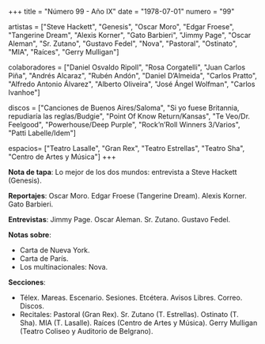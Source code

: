 +++
title = "Número 99 - Año IX"
date = "1978-07-01"
numero = "99"

artistas = ["Steve Hackett", "Genesis", "Oscar Moro", "Edgar Froese", "Tangerine Dream", "Alexis Korner", "Gato Barbieri", "Jimmy Page", "Oscar Aleman", "Sr. Zutano", "Gustavo Fedel", "Nova", "Pastoral", "Ostinato", "MIA", "Raíces", "Gerry Mulligan"] 

colaboradores = ["Daniel Osvaldo Ripoll", "Rosa Corgatelli", "Juan Carlos Piña", "Andrés Alcaraz", "Rubén Andón", "Daniel D’Almeida", "Carlos Pratto", "Alfredo Antonio Álvarez", "Alberto Oliveira", "José Ángel Wolfman", "Carlos Ivanhoe"]

discos = ["Canciones de Buenos Aires/Saloma", "Si yo fuese Britannia, repudiaría las reglas/Budgie", "Point Of Know Return/Kansas", "Te Veo/Dr. Feelgood", "Powerhouse/Deep Purple", "Rock’n’Roll Winners 3/Varios", "Patti Labelle/Idem"]

espacios= ["Teatro Lasalle", "Gran Rex", "Teatro Estrellas", "Teatro Sha", "Centro de Artes y Música"]
+++

**Nota de tapa**: Lo mejor de los dos mundos: entrevista a Steve Hackett (Genesis). 

**Reportajes**: Oscar Moro. Edgar Froese (Tangerine Dream). Alexis Korner. Gato Barbieri.

**Entrevistas**: Jimmy Page. Oscar Aleman. Sr. Zutano. Gustavo Fedel. 

**Notas sobre**:

- Carta de Nueva York. 
- Carta de París.
- Los multinacionales: Nova.
 
**Secciones**:

- Télex. Mareas. Escenario. Sesiones. Etcétera. Avisos Libres. Correo. Discos. 
- Recitales: Pastoral (Gran Rex). Sr. Zutano (T. Estrellas). Ostinato (T. Sha). MIA (T. Lasalle). Raíces (Centro de Artes y Música). Gerry Mulligan (Teatro Coliseo y Auditorio de Belgrano).
